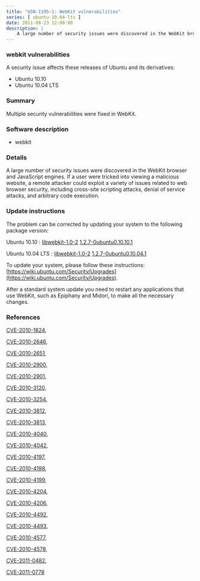 ```yaml
---
title: "USN-1195-1: WebKit vulnerabilities"
series: [ ubuntu-10.04-lts ]
date: 2011-08-23 12:00:00
description: |
    A large number of security issues were discovered in the WebKit browser and JavaScript engines. If a user were tricked into viewing a malicious website, a remote attacker could exploit a variety of issues related to web browser security, including cross-site scripting attacks, denial of service attacks, and arbitrary code execution. 
--- 
```

 
### webkit vulnerabilities

A security issue affects these releases of Ubuntu and its derivatives:

* Ubuntu 10.10
* Ubuntu 10.04 LTS

### Summary

Multiple security vulnerabilities were fixed in WebKit. 

### Software description

* webkit 

### Details

A large number of security issues were discovered in the WebKit browser and JavaScript engines. If a user were tricked into viewing a malicious website, a remote attacker could exploit a variety of issues related to web browser security, including cross-site scripting attacks, denial of service attacks, and arbitrary code execution. 

### Update instructions

The problem can be corrected by updating your system to the following package version:

Ubuntu 10.10
 : [libwebkit-1.0-2](https://launchpad.net/ubuntu/+source/webkit) <span> [1.2.7-0ubuntu0.10.10.1](https://launchpad.net/ubuntu/+source/webkit/1.2.7-0ubuntu0.10.10.1) </span> 

Ubuntu 10.04 LTS
 : [libwebkit-1.0-2](https://launchpad.net/ubuntu/+source/webkit) <span> [1.2.7-0ubuntu0.10.04.1](https://launchpad.net/ubuntu/+source/webkit/1.2.7-0ubuntu0.10.04.1) </span> 

To update your system, please follow these instructions: [https://wiki.ubuntu.com/Security/Upgrades](https://wiki.ubuntu.com/Security/Upgrades).

After a standard system update you need to restart any applications that use WebKit, such as Epiphany and Midori, to make all the necessary changes. 

### References

 [CVE-2010-1824](http://people.ubuntu.com/~ubuntu-security/cve/CVE-2010-1824), 

 [CVE-2010-2646](http://people.ubuntu.com/~ubuntu-security/cve/CVE-2010-2646), 

 [CVE-2010-2651](http://people.ubuntu.com/~ubuntu-security/cve/CVE-2010-2651), 

 [CVE-2010-2900](http://people.ubuntu.com/~ubuntu-security/cve/CVE-2010-2900), 

 [CVE-2010-2901](http://people.ubuntu.com/~ubuntu-security/cve/CVE-2010-2901), 

 [CVE-2010-3120](http://people.ubuntu.com/~ubuntu-security/cve/CVE-2010-3120), 

 [CVE-2010-3254](http://people.ubuntu.com/~ubuntu-security/cve/CVE-2010-3254), 

 [CVE-2010-3812](http://people.ubuntu.com/~ubuntu-security/cve/CVE-2010-3812), 

 [CVE-2010-3813](http://people.ubuntu.com/~ubuntu-security/cve/CVE-2010-3813), 

 [CVE-2010-4040](http://people.ubuntu.com/~ubuntu-security/cve/CVE-2010-4040), 

 [CVE-2010-4042](http://people.ubuntu.com/~ubuntu-security/cve/CVE-2010-4042), 

 [CVE-2010-4197](http://people.ubuntu.com/~ubuntu-security/cve/CVE-2010-4197), 

 [CVE-2010-4198](http://people.ubuntu.com/~ubuntu-security/cve/CVE-2010-4198), 

 [CVE-2010-4199](http://people.ubuntu.com/~ubuntu-security/cve/CVE-2010-4199), 

 [CVE-2010-4204](http://people.ubuntu.com/~ubuntu-security/cve/CVE-2010-4204), 

 [CVE-2010-4206](http://people.ubuntu.com/~ubuntu-security/cve/CVE-2010-4206), 

 [CVE-2010-4492](http://people.ubuntu.com/~ubuntu-security/cve/CVE-2010-4492), 

 [CVE-2010-4493](http://people.ubuntu.com/~ubuntu-security/cve/CVE-2010-4493), 

 [CVE-2010-4577](http://people.ubuntu.com/~ubuntu-security/cve/CVE-2010-4577), 

 [CVE-2010-4578](http://people.ubuntu.com/~ubuntu-security/cve/CVE-2010-4578), 

 [CVE-2011-0482](http://people.ubuntu.com/~ubuntu-security/cve/CVE-2011-0482), 

 [CVE-2011-0778](http://people.ubuntu.com/~ubuntu-security/cve/CVE-2011-0778)
 
